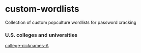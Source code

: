 # custom-wordlists
Collection of custom popculture wordlists for password cracking

### U.S. colleges and universities

[college-nicknames-A](https://github.com/Cheroxx/custom-wordlists/blob/master/college-nicknames-A)

